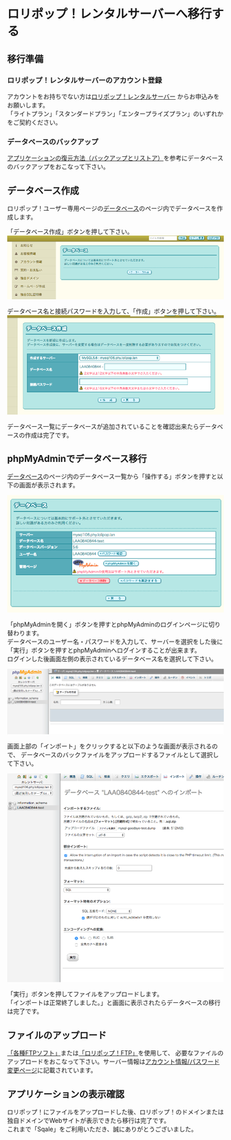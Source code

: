 # ロリポップ！レンタルサーバーへ移行する
## 移行準備
### ロリポップ！レンタルサーバーのアカウント登録
アカウントをお持ちでない方は[ロリポップ！レンタルサーバー](https://lolipop.jp/) からお申込みをお願いします。  
「ライトプラン」「スタンダードプラン」「エンタープライズプラン」のいずれかをご契約ください。

### データベースのバックアップ
[アプリケーションの復元方法（バックアップとリストア）](https://sqale.jp/support/manual/db-backup-restore)を参考にデータベースのバックアップをおこなって下さい。

## データベース作成
ロリポップ！ユーザー専用ページの[データベース](https://user.lolipop.jp/?mode=mysql)のページ内でデータベースを作成します。

「データベース作成」ボタンを押して下さい。
![](images/lolipop-database-create.png)

データベース名と接続パスワードを入力して、「作成」ボタンを押して下さい。
![](images/lolipop-database-edit.png)

データベース一覧にデータベースが追加されていることを確認出来たらデータベースの作成は完了です。

## phpMyAdminでデータベース移行
[データベース](https://user.lolipop.jp/?mode=mysql)のページ内のデータベース一覧から「操作する」ボタンを押すと以下の画面が表示されます。

![](images/lolipop-database.png)

「phpMyAdminを開く」ボタンを押すとphpMyAdminのログインページに切り替わります。  
データベースのユーザー名・パスワードを入力して、サーバーを選択をした後に「実行」ボタンを押すとphpMyAdminへログインすることが出来ます。  
ログインした後画面左側の表示されているデータベース名を選択して下さい。  

![](images/lolipop-phpmyadmin.png)

画面上部の「インポート」をクリックすると以下のような画面が表示されるので、
データベースのバックファイルをアップロードするファイルとして選択して下さい。

![](images/lolipop-phpmyadmin-import.png)

「実行」ボタンを押してファイルをアップロードします。  
「インポートは正常終了しました。」と画面に表示されたらデータベースの移行は完了です。

## ファイルのアップロード
[「各種FTPソフト」](https://lolipop.jp/manual/hp/ftp-set/)または[「ロリポップ！FTP」](https://lolipop.jp/manual/user/ftp2-01/)を使用して、
必要なファイルのアップロードをおこなって下さい。サーバー情報は[アカウント情報/パスワード変更ページ](https://user.lolipop.jp/?mode=account)に記載されています。

## アプリケーションの表示確認
ロリポップ！にファイルをアップロードした後、ロリポップ！のドメインまたは独自ドメインでWebサイトが表示できたら移行は完了です。  
これまで「Sqale」をご利用いただき、誠にありがとうございました。
